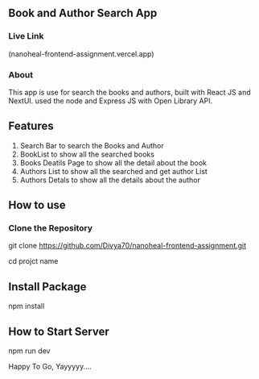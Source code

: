## Book and Author Search App

### Live Link 
(nanoheal-frontend-assignment.vercel.app)

### About

This app is use for search the books and authors, built with React JS and NextUI. used the node and Express JS with Open Library API.

## Features

1. Search Bar to search the Books and Author
2. BookList to show all the searched books
3. Books Deatils Page to show all the detail about the book
4. Authors List to show all the searched and get author List
5. Authors Detals to show all the details about the author

## How to use

### Clone the Repository
git clone https://github.com/Divya70/nanoheal-frontend-assignment.git

cd projct name

## Install Package

npm install

## How to Start Server

npm run dev

Happy To Go, Yayyyyy....

